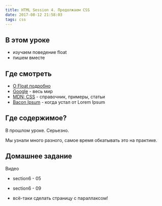 ```yaml
---
title: HTML Session 4. Продолжаем CSS
date: 2017-08-12 21:58:03
tags: css
---
```


## В этом уроке

- изучаем поведение float
- пишем вместе

## Где смотреть

- [О Float подробно](https://habrahabr.ru/post/142486/)
- [Google](https://google.com) - весь мир
- [MDN: CSS](https://developer.mozilla.org/ru/docs/Web/CSS) - справочник, примеры, статьи
- [Bacon Ipsum](https://baconipsum.com) - когда устал от Lorem Ipsum

## Где содержимое?

В прошлом уроке. Серьезно.

Мы узнали много разного, самое время обкатывать это на практике.

## Домашнее задание

Видео
- section6 - 05
- section6 - 09

- всё-таки сделать страницу с параллаксом!